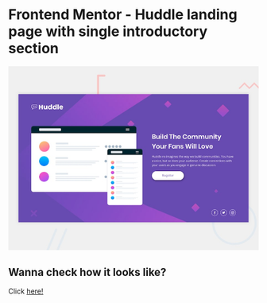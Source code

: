 # Frontend Mentor - Huddle landing page with single introductory section

![Design preview for the Huddle landing page with single introductory section](./design/desktop-preview.jpg)

## Wanna check how it looks like?
Click [here!](https://vonhappatsch.github.io/huddle-lp-single-introduction/)
